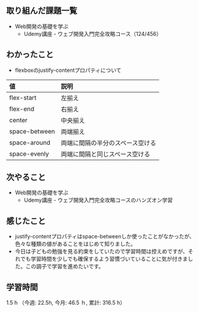 ## 取り組んだ課題一覧
- Web開発の基礎を学ぶ
    - Udemy講座 - ウェブ開発入門完全攻略コース（124/456）
## わかったこと
- flexboxのjustify-contentプロパティについて

|値| 説明|
|:---| :---|
| flex-start | 左揃え|
| flex-end | 右揃え|
| center | 中央揃え |
| space-between | 両端揃え |
| space-around | 両端に間隔の半分のスペース空ける|
 space-evenly | 両端に間隔と同じスペース空ける|    

## 次やること
- Web開発の基礎を学ぶ
    - Udemy講座 - ウェブ開発入門完全攻略コースのハンズオン学習
## 感じたこと
- justify-contentプロパティはspace-betweenしか使ったことがなかったが、色々な種類の値があることをはじめて知りました。
- 今日は子どもの勉強を見る約束をしていたので学習時間は控えめですが、それでも学習時間を少しでも確保するよう習慣づいていることに気が付きました。この調子で学習を進めたいです。
## 学習時間
1.5 h （今週: 22.5h, 今月: 46.5 ｈ, 累計: 316.5 h）